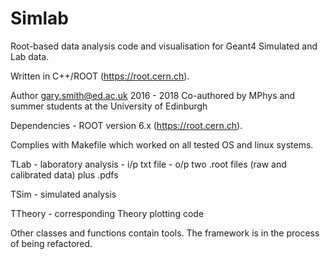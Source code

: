 # Simlab
Root-based data analysis code and visualisation for Geant4 Simulated and Lab data.

Written in C++/ROOT (https://root.cern.ch). 

Author gary.smith@ed.ac.uk 2016 - 2018
Co-authored by MPhys and summer students at the University of Edinburgh

Dependencies - ROOT version 6.x (https://root.cern.ch).

Complies with Makefile which worked on all tested OS and linux systems.

TLab - laboratory analysis - i/p txt file - o/p two .root files (raw and calibrated data) plus .pdfs

TSim - simulated analysis

TTheory - corresponding Theory plotting code 

Other classes and functions contain tools.  The framework is in the process of being refactored.



